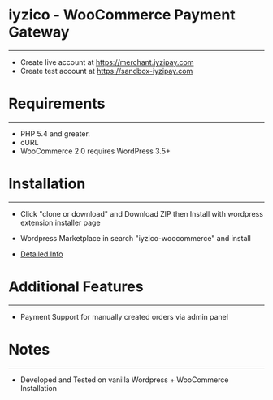 # iyzico - WooCommerce Payment Gateway
------------
* Create live account at https://merchant.iyzipay.com
* Create test account at https://sandbox-iyzipay.com


# Requirements
------------
* PHP 5.4 and greater.
* cURL
* WooCommerce 2.0 requires WordPress 3.5+


# Installation
---------------
* Click "clone or download" and Download ZIP then Install with wordpress extension installer page
* Wordpress Marketplace in search "iyzico-woocommerce" and install

* <a href="https://dev.iyzipay.com/tr/acik-kaynak/woocommerce">Detailed Info</a>

# Additional Features
---------------------
* Payment Support for manually created orders via admin panel

# Notes
---------------
* Developed and Tested on vanilla Wordpress + WooCommerce Installation
